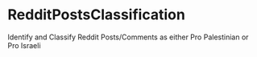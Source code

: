 # RedditPostsClassification
Identify and Classify Reddit Posts/Comments as either Pro Palestinian or Pro Israeli 
